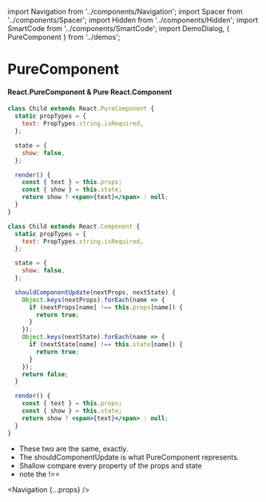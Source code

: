 import Navigation from '../components/Navigation';
import Spacer from '../components/Spacer';
import Hidden from '../components/Hidden';
import SmartCode from '../components/SmartCode';
import DemoDialog, { PureComponent } from '../demos';

# PureComponent

#### React.PureComponent & Pure React.Component

<SmartCode inline still>

```jsx
class Child extends React.PureComponent {
  static propTypes = {
    text: PropTypes.string.isRequired,
  };

  state = {
    show: false,
  };

  render() {
    const { text } = this.props;
    const { show } = this.state;
    return show ? <span>{text}</span> : null;
  }
}
```

</SmartCode>

<SmartCode inline still>

```jsx
class Child extends React.Component {
  static propTypes = {
    text: PropTypes.string.isRequired,
  };

  state = {
    show: false,
  };

  shouldComponentUpdate(nextProps, nextState) {
    Object.keys(nextProps).forEach(name => {
      if (nextProps[name] !== this.props[name]) {
        return true;
      }
    });
    Object.keys(nextState).forEach(name => {
      if (nextState[name] !== this.state[name]) {
        return true;
      }
    });
    return false;
  }

  render() {
    const { text } = this.props;
    const { show } = this.state;
    return show ? <span>{text}</span> : null;
  }
}
```

</SmartCode>

<DemoDialog>
  <PureComponent />
</DemoDialog>

<Hidden>

- These two are the same, exactly.
- The shouldComponentUpdate is what PureComponent represents.
- Shallow compare every property of the props and state
- note the !==

</Hidden>

<Navigation {...props} />
